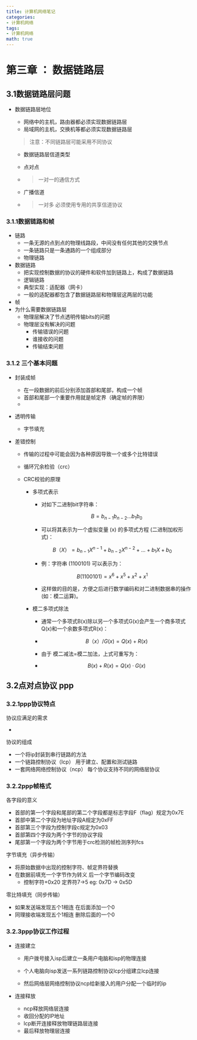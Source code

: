 ```yaml
---
title: 计算机网络笔记
categories: 
- 计算机网络
tags: 
- 计算机网络
math: true
---
```

# 第三章 ： 数据链路层



<!-- more -->



## 3.1数据链路层问题

* 数据链路层地位

  * 网络中的主机，路由器都必须实现数据链路层
  * 局域网的主机，交换机等都必须实现数据链路层

  > 注意：不同链路层可能采用不同协议

  *  数据链路层信道类型

  * 点对点

  * > 一对一的通信方式

  * 广播信道

  * > 一对多 必须使用专用的共享信道协议

### 		3.1.1数据链路和帧

* 链路
  * 一条无源的点到点的物理线路段，中间没有任何其他的交换节点
  * 一条链路只是一条通路的一个组成部分
  * 物理链路
* 数据链路
  * 把实现控制数据的协议的硬件和软件加到链路上，构成了数据链路
  * 逻辑链路
  * 典型实现：适配器（网卡）
  * 一般的适配器都包含了数据链路层和物理层这两层的功能
* 帧
* 为什么需要数据链路层
  * 物理层解决了节点透明传输bits的问题
  * 物理层没有解决的问题
    * 传输错误的问题
    * 谁接收的问题
    * 传输结束问题

### 3.1.2 三个基本问题

* 封装成帧

  * 在一段数据的前后分别添加首部和尾部，构成一个帧
  * 首部和尾部一个重要作用就是帧定界（确定帧的界限）
  * 

* 透明传输

  * 字节填充

* 差错控制

  * 传输的过程中可能会因为各种原因导致一个或多个比特错误

  * 循环冗余检验（crc）

  * CRC校验的原理

    * 多项式表示

      * 对如下二进制bit字符串：

        $$
        B = b_{n-1}b_{n-2}\dots b_{1}b_{0}
        $$

      * 可以将其表示为一个虚拟变量 (x) 的多项式方程 (二进制加权形式)：

      $$
      B（X） = b_{n-1}X^{n-1}+b_{n-2}X^{n-2}+\dots+b_1X+b_0
      $$

      *  例：字符串 (1100101) 可以表示为：

      $$
      B(1100101) = x^6+x^5+x^2+x^1
      $$

      *  这样做的目的是，方便之后进行数学编码和对二进制数据串的操作 (如：模二运算)。

    * 模二多项式除法

      * 通常一个多项式B(x)除以另一个多项式G(x)会产生一个商多项式Q(x)和一个余数多项式R(x)：

      * $$
        B（x）/G(x) = Q(x)+ R(x)
        $$

      * 由于 模二减法=模二加法，上式可重写为：

      * $$
        B(x)+R(x)=Q(x)⋅G(x)
        $$



## 3.2点对点协议 ppp

### 3.2.1ppp协议特点

协议应满足的需求

* 

协议的组成

* 一个将ip封装到串行链路的方法
* 一个链路控制协议（lcp） 用于建立、配置和测试链路
* 一套网络网络控制协议（ncp） 每个协议支持不同的网络层协议

### 3.2.2ppp帧格式

各字段的意义

* 首部的第一个字段和尾部的第二个字段都是标志字段F（flag）规定为0x7E
* 首部中第二个字段为地址字段A规定为0xFF
* 首部第三个字段为控制字段c规定为0x03
* 首部第四个字段为两个字节的协议字段
* 尾部第一个字段为两个字节用于crc检测的帧检测序列fcs

字节填充（异步传输）

* 将原始数据中出现的控制字符、帧定界符替换
* 在数据前填充一个字节作为转义 后一个字节编码改变
  * 控制字符+0x20 定界符7->5 eg: 0x7D -> 0x5D

零比特填充（同步传输）

* 如果发送端发现五个1相连 在后面添加一个0
* 同理接收端发现五个1相连 删除后面的一个0

### 3.2.3ppp协议工作过程

* 连接建立

  * 用户拨号接入isp后建立一条用户电脑和isp的物理连接

  * 个人电脑向isp发送一系列链路控制协议lcp分组建立lcp连接

  * 然后网络层网络控制协议ncp给新接入的用户分配一个临时的ip

* 连接释放
  * ncp释放网络层连接
  * 收回分配的IP地址
  * lcp断开连接释放物理链路层连接
  * 最后释放物理层连接



